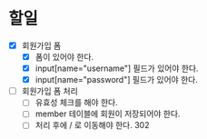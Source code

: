 # 할일

- [x] 회원가입 폼
    - [x] 폼이 있어야 한다.
    - [x] input[name="username"] 필드가 있어야 한다.
    - [x] input[name="password"] 필드가 있어야 한다.
- [ ] 회원가입 폼 처리
    - [ ] 유효성 체크를 해야 한다.
    - [ ] member 테이블에 회원이 저장되어야 한다.
    - [ ] 처리 후에 / 로 이동해야 한다. 302